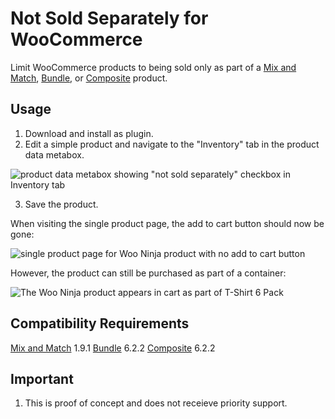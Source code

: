 # Not Sold Separately for WooCommerce

Limit WooCommerce products to being sold only as part of a [Mix and Match](https://woocommerce.com/products/woocommerce-mix-and-match-products/?aff=5151&cid=8069770), [Bundle](https://woocommerce.com/products/woocommerce-mix-and-match-products/?aff=5151&cid=8069770), or [Composite](https://woocommerce.com/products/composite-products//?aff=5151&cid=8069770) product.

## Usage

1. Download and install as plugin.
2. Edit a simple product and navigate to the "Inventory" tab in the product data metabox.

![product data metabox showing "not sold separately" checkbox in Inventory tab](https://user-images.githubusercontent.com/507025/79056355-de5b4380-7c12-11ea-9f0e-4fed033f8b6f.png)

3. Save the product.

When visiting the single product page, the add to cart button should now be gone:

![single product page for Woo Ninja product with no add to cart button](https://user-images.githubusercontent.com/507025/77197200-62a22700-6aaa-11ea-9cbb-23219079c56d.png)

However, the product can still be purchased as part of a container:

![The Woo Ninja product appears in cart as part of T-Shirt 6 Pack](https://user-images.githubusercontent.com/507025/77197688-405cd900-6aab-11ea-9312-239452036126.png)

## Compatibility Requirements
[Mix and Match](https://woocommerce.com/products/woocommerce-mix-and-match-products/?aff=5151&cid=8069770) 1.9.1
[Bundle](https://woocommerce.com/products/woocommerce-mix-and-match-products/?aff=5151&cid=8069770) 6.2.2
[Composite](https://woocommerce.com/products/composite-products//?aff=5151&cid=8069770) 6.2.2

## Important

1. This is proof of concept and does not receieve priority support.
